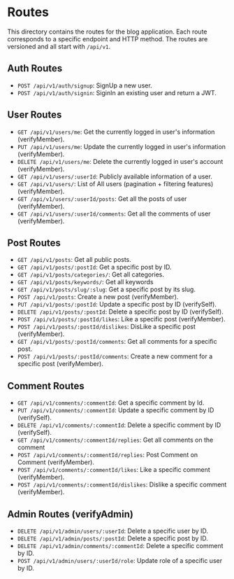 # Routes

This directory contains the routes for the blog application. Each route corresponds to a specific endpoint and HTTP method. The routes are versioned and all start with `/api/v1`.

## Auth Routes

- `POST /api/v1/auth/signup`: SignUp a new user.
- `POST /api/v1/auth/signin`: SiginIn an existing user and return a JWT.

## User Routes

- `GET /api/v1/users/me`: Get the currently logged in user's information (verifyMember).
- `PUT /api/v1/users/me`: Update the currently logged in user's information (verifyMember).
- `DELETE /api/v1/users/me`: Delete the currently logged in user's account (verifyMember).
- `GET /api/v1/users/:userId`: Publicly available information of a user.
- `GET /api/v1/users/`: List of All users (pagination + filtering features) (verifyMember).
- `GET /api/v1/users/:userId/posts`: Get all the posts of user (verifyMember).
- `GET /api/v1/users/:userId/comments`: Get all the comments of user (verifyMember).

## Post Routes

- `GET /api/v1/posts`: Get all public posts.
- `GET /api/v1/posts/:postId`: Get a specific post by ID.
- `GET /api/v1/posts/categories/`: Get all categories.
- `GET /api/v1/posts/keywords/`: Get all keywords
- `GET /api/v1/posts/slug/:slug`: Get a specific post by its slug.
- `POST /api/v1/posts`: Create a new post (verifyMember).
- `PUT /api/v1/posts/:postId`: Update a specific post by ID (verifySelf).
- `DELETE /api/v1/posts/:postId`: Delete a specific post by ID (verifySelf).
- `POST /api/v1/posts/:postId/likes`: Like a specific post (verifyMember).
- `POST /api/v1/posts/:postId/dislikes`: DisLike a specific post (verifyMember).
- `GET /api/v1/posts/:postId/comments`: Get all comments for a specific post.
- `POST /api/v1/posts/:postId/comments`: Create a new comment for a specific post (verifyMember).

## Comment Routes

- `GET /api/v1/comments/:commentId`: Get a specific comment by Id.
- `PUT /api/v1/comments/:commentId`: Update a specific comment by ID (verifySelf).
- `DELETE /api/v1/comments/:commentId`: Delete a specific comment by ID (verifySelf).
- `GET /api/v1/comments/:commentId/replies`: Get all comments on the comment
- `POST /api/v1/comments/:commentId/replies`: Post Comment on Comment (verifyMember).
- `POST /api/v1/comments/:commentId/likes`: Like a specific comment (verifyMember).
- `POST /api/v1/comments/:commentId/dislikes`: Dislike a specific comment (verifyMember).

## Admin Routes (verifyAdmin)

- `DELETE /api/v1/admin/users/:userId`: Delete a specific user by ID.
- `DELETE /api/v1/admin/posts/:postId`: Delete a specific post by ID.
- `DELETE /api/v1/admin/comments/:commentId`: Delete a specific comment by ID.
- `POST /api/v1/admin/users/:userId/role`: Update role of a specific user by ID.
